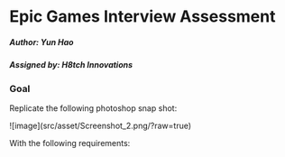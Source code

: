 # Epic Games Interview Assessment
##### Author: Yun Hao
##### Assigned by: H8tch Innovations

### Goal
<p>Replicate the following photoshop snap shot:</p>
![image](src/asset/Screenshot_2.png/?raw=true)
<br/>
<p>With the following requirements: </p>
